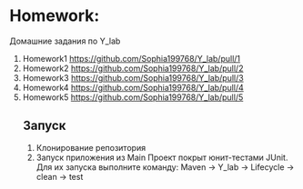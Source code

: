 # Homework:
Домашние задания по Y_lab

1) Homework1 https://github.com/Sophia199768/Y_lab/pull/1
2) Homework2 https://github.com/Sophia199768/Y_lab/pull/2
3) Homework3 https://github.com/Sophia199768/Y_lab/pull/3
4) Homework4 https://github.com/Sophia199768/Y_lab/pull/4
5) Homework5 https://github.com/Sophia199768/Y_lab/pull/5
   ## Запуск
   1. Клонирование репозитория
   2. Запуск приложения из Main
Проект покрыт юнит-тестами JUnit. 
   Для их запуска выполните команду:
   Maven -> Y_lab -> Lifecycle -> clean -> test
